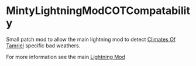 MintyLightningModCOTCompatability
=================================

Small patch mod to allow the main lightning mod to detect [Climates Of Tamriel](https://www.nexusmods.com/skyrim/mods/17802/) specific bad weathers.

For more information see the main [Lightning Mod](https://github.com/MintyMods/MintyLightningMod)

